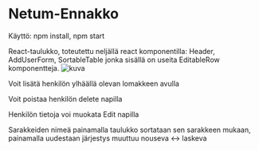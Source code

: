 # Netum-Ennakko
Käyttö: npm install, npm start

React-taulukko, toteutettu neljällä react komponentilla: Header, AddUserForm, SortableTable jonka sisällä on useita EditableRow komponentteja.
![kuva](https://user-images.githubusercontent.com/48647132/154449663-1e95daf5-4759-461a-82b0-cd22172fb208.png)

Voit lisätä henkilön ylhäällä olevan lomakkeen avulla

Voit poistaa henkilön delete napilla

Henkilön tietoja voi muokata Edit napilla

Sarakkeiden nimeä painamalla taulukko sortataan sen sarakkeen mukaan, painamalla uudestaan järjestys muuttuu nouseva <-> laskeva
